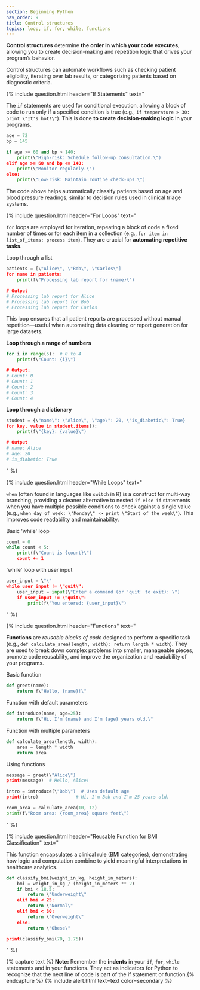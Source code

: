 ```yaml
---
section: Beginning Python
nav_order: 9
title: Control structures
topics: loop, if, for, while, functions
---
```


**Control structures** determine **the order in which your code executes**, allowing you to create decision-making and repetition logic that drives your program’s behavior.

Control structures can automate workflows such as checking patient eligibility, iterating over lab results, or categorizing patients based on diagnostic criteria.

{% include question.html header="If Statements" text="

The ```if``` statements are used for conditional execution, allowing a block of code to run only if a specified condition is true (e.g., ```if temperature > 30: print \"It's hot!\"```). This is done **to create decision-making logic** in your programs.

```python
age = 72
bp = 145

if age >= 60 and bp > 140:
    print(\"High-risk: Schedule follow-up consultation.\")
elif age >= 60 and bp <= 140:
    print(\"Monitor regularly.\")
else:
    print(\"Low-risk: Maintain routine check-ups.\")
```

The code above helps automatically classify patients based on age and blood pressure readings, similar to decision rules used in clinical triage systems.

{% include question.html header="For Loops" text="

```for``` loops are employed for iteration, repeating a block of code a fixed number of times or for each item in a collection (e.g., ```for item in list_of_items: process item```). They are crucial for **automating repetitive tasks**.

Loop through a list

```python
patients = [\"Alice\", \"Bob\", \"Carlos\"]
for name in patients:
    print(f\"Processing lab report for {name}\")

# Output
# Processing lab report for Alice
# Processing lab report for Bob
# Processing lab report for Carlos
```
This loop ensures that all patient reports are processed without manual repetition—useful when automating data cleaning or report generation for large datasets.

**Loop through a range of numbers**

```python
for i in range(5):  # 0 to 4
    print(f\"Count: {i}\")

# Output:
# Count: 0
# Count: 1
# Count: 2
# Count: 3
# Count: 4
```

**Loop through a dictionary**

```python
student = {\"name\": \"Alice\", \"age\": 20, \"is_diabetic\": True}
for key, value in student.items():
    print(f\"{key}: {value}\")

# Output
# name: Alice
# age: 20
# is_diabetic: True
```
" %}

{% include question.html header="While Loops" text="

```when``` (often found in languages like ```switch``` in R) is a construct for multi-way branching, providing a cleaner alternative to nested ```if-else if``` statements when you have multiple possible conditions to check against a single value (e.g., ```when day_of_week: \"Monday\" -> print \"Start of the week\"```). This improves code readability and maintainability.

Basic 'while' loop

```python
count = 0
while count < 5:
    print(f\"Count is {count}\")
    count += 1
```

'while' loop with user input

```python
user_input = \"\"
while user_input != \"quit\":
    user_input = input(\"Enter a command (or 'quit' to exit): \")
    if user_input != \"quit\":
        print(f\"You entered: {user_input}\")
```
" %}

{% include question.html header="Functions" text="

**Functions** are *reusable blocks of code* designed to perform a specific task (e.g., ```def calculate_area(length, width): return length * width```). They are used to break down complex problems into smaller, manageable pieces, promote code reusability, and improve the organization and readability of your programs.

Basic function

```python
def greet(name):
    return f\"Hello, {name}!\"
```

Function with default parameters

```python
def introduce(name, age=25):
    return f\"Hi, I'm {name} and I'm {age} years old.\"

```

Function with multiple parameters

```python
def calculate_area(length, width):
    area = length * width
    return area
```

Using functions

```python
message = greet(\"Alice\")
print(message)  # Hello, Alice!

intro = introduce(\"Bob\")  # Uses default age
print(intro)              # Hi, I'm Bob and I'm 25 years old.

room_area = calculate_area(10, 12)
print(f\"Room area: {room_area} square feet\")
```
" %}

{% include question.html header="Reusable Function for BMI Classification" text="

This function encapsulates a clinical rule (BMI categories), demonstrating how logic and computation combine to yield meaningful interpretations in healthcare analytics.

```python
def classify_bmi(weight_in_kg, height_in_meters):
    bmi = weight_in_kg / (height_in_meters ** 2)
    if bmi < 18.5:
        return \"Underweight\"
    elif bmi < 25:
        return \"Normal\"
    elif bmi < 30:
        return \"Overweight\"
    else:
        return \"Obese\"

print(classify_bmi(70, 1.75))
```
" %}

{% capture text %}
**Note:**
Remember the **indents** in your ```if```, ```for```, ```while``` statements and in your functions. They act as indicators for Python to recognize that the next line of code is part of the if statement or function.{% endcapture %}
{% include alert.html text=text color=secondary %}
